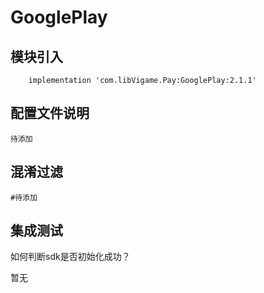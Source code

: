 # GooglePlay

## 模块引入

```text
    implementation 'com.libVigame.Pay:GooglePlay:2.1.1'
```

## 配置文件说明



```text
待添加
```

## 混淆过滤

```text
#待添加
```

## 集成测试

如何判断sdk是否初始化成功？

暂无